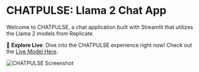 # CHATPULSE: Llama 2 Chat App

Welcome to CHATPULSE, a chat application built with Streamlit that utilizes the Llama 2 models from Replicate.

🚀 **Explore Live**: Dive into the CHATPULSE experience right now! Check out the [Live Model Here](https://llama2-chatapp.streamlit.app/).

![CHATPULSE Screenshot](./screenshot.png)

